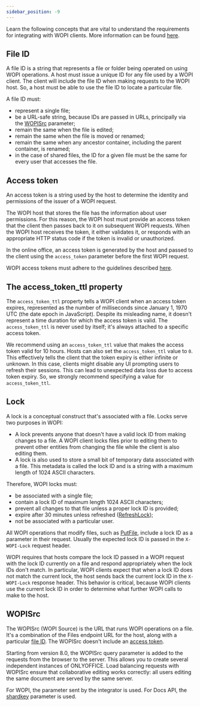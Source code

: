 ```yaml
---
sidebar_position: -9
---
```


Learn the following concepts that are vital to understand the requirements for integrating with WOPI clients. More information can be found [here](https://learn.microsoft.com/en-us/microsoft-365/cloud-storage-partner-program/rest/concepts).

## File ID

A file ID is a string that represents a file or folder being operated on using WOPI operations. A host must issue a unique ID for any file used by a WOPI client. The client will include the file ID when making requests to the WOPI host. So, a host must be able to use the file ID to locate a particular file.

A file ID must:

- represent a single file;
- be a URL-safe string, because IDs are passed in URLs, principally via the [WOPISrc](#wopisrc) parameter;
- remain the same when the file is edited;
- remain the same when the file is moved or renamed;
- remain the same when any ancestor container, including the parent container, is renamed;
- in the case of shared files, the ID for a given file must be the same for every user that accesses the file.

## Access token

An access token is a string used by the host to determine the identity and permissions of the issuer of a WOPI request.

The WOPI host that stores the file has the information about user permissions. For this reason, the WOPI host must provide an access token that the client then passes back to it on subsequent WOPI requests. When the WOPI host receives the token, it either validates it, or responds with an appropriate HTTP status code if the token is invalid or unauthorized.

In the online office, an access token is generated by the host and passed to the client using the `access_token` parameter before the first WOPI request.

WOPI access tokens must adhere to the guidelines described [here](https://learn.microsoft.com/en-us/microsoft-365/cloud-storage-partner-program/rest/concepts#access-token).

## The access_token_ttl property

The `access_token_ttl` property tells a WOPI client when an access token expires, represented as the number of milliseconds since January 1, 1970 UTC (the date epoch in JavaScript). Despite its misleading name, it doesn't represent a time duration for which the access token is valid. The `access_token_ttl` is never used by itself; it's always attached to a specific access token.

We recommend using an `access_token_ttl` value that makes the access token valid for 10 hours. Hosts can also set the `access_token_ttl` value to `0`. This effectively tells the client that the token expiry is either infinite or unknown. In this case, clients might disable any UI prompting users to refresh their sessions. This can lead to unexpected data loss due to access token expiry. So, we strongly recommend specifying a value for `access_token_ttl`.

## Lock

A lock is a conceptual construct that's associated with a file. Locks serve two purposes in WOPI:

- A lock prevents anyone that doesn't have a valid lock ID from making changes to a file. A WOPI client locks files prior to editing them to prevent other entities from changing the file while the client is also editing them.
- A lock is also used to store a small bit of temporary data associated with a file. This metadata is called the lock ID and is a string with a maximum length of 1024 ASCII characters.

Therefore, WOPI locks must:

- be associated with a single file;
- contain a lock ID of maximum length 1024 ASCII characters;
- prevent all changes to that file unless a proper lock ID is provided;
- expire after 30 minutes unless refreshed ([RefreshLock](./WOPI%20REST%20API/RefreshLock.md));
- not be associated with a particular user.

All WOPI operations that modify files, such as [PutFile](./WOPI%20REST%20API/PutFile.md), include a lock ID as a parameter in their request. Usually the expected lock ID is passed in the `X-WOPI-Lock` request header.

WOPI requires that hosts compare the lock ID passed in a WOPI request with the lock ID currently on a file and respond appropriately when the lock IDs don't match. In particular, WOPI clients expect that when a lock ID does not match the current lock, the host sends back the current lock ID in the `X-WOPI-Lock` response header. This behavior is critical, because WOPI clients use the current lock ID in order to determine what further WOPI calls to make to the host.

## WOPISrc

The WOPISrc (WOPI Source) is the URL that runs WOPI operations on a file. It's a combination of the Files endpoint URL for the host, along with a particular [file ID](#file-id). The WOPISrc doesn't include an [access token](#access-token).

Starting from version 8.0, the WOPISrc query parameter is added to the requests from the browser to the server. This allows you to create several independent instances of ONLYOFFICE. Load balancing requests with WOPISrc ensure that collaborative editing works correctly: all users editing the same document are served by the same server.

For WOPI, the parameter sent by the integrator is used. For Docs API, the [shardkey](../get-started/how-it-works/how-it-works.md#shard-key) parameter is used.
